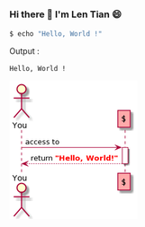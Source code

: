 ### Hi there 👋  I'm Len Tian 😄

```bash
$ echo "Hello, World !"
```

Output :
```
Hello, World !
```

![](/imgs/helloworld.png)

<!--
**lentian/lentian** is a ✨ _special_ ✨ repository because its `README.md` (this file) appears on your GitHub profile.

Here are some ideas to get you started:

- 🔭 I’m currently working on ...
- 🌱 I’m currently learning ...
- 👯 I’m looking to collaborate on ...
- 🤔 I’m looking for help with ...
- 💬 Ask me about ...
- 📫 How to reach me: ...
- 😄 Pronouns: ...
- ⚡ Fun fact: ...
-->
